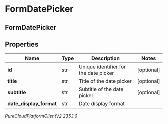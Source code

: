 # FormDatePicker

## FormDatePicker

## Properties

|Name | Type | Description | Notes|
|------------ | ------------- | ------------- | -------------|
| **id** | str | Unique identifier for the date picker | [optional] |
| **title** | str | Title of the date picker | [optional] |
| **subtitle** | str | Subtitle of the date picker | [optional] |
| **date_display_format** | str | Date display format | |



_PureCloudPlatformClientV2 235.1.0_
